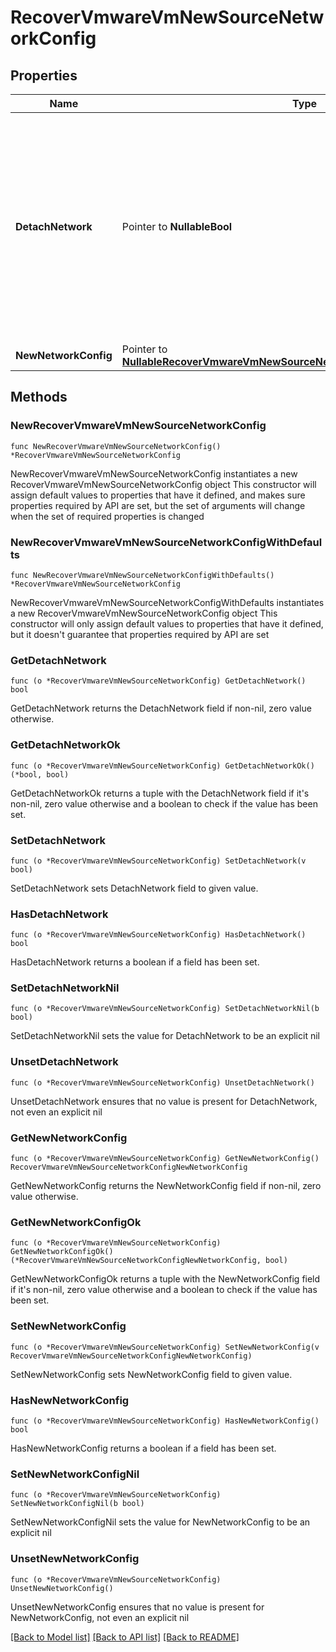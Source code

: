 # RecoverVmwareVmNewSourceNetworkConfig

## Properties

Name | Type | Description | Notes
------------ | ------------- | ------------- | -------------
**DetachNetwork** | Pointer to **NullableBool** | If this is set to true, then the network will be detached from the recovered VMs. All the other networking parameters set will be ignored if set to true. Default value is false. | [optional] 
**NewNetworkConfig** | Pointer to [**NullableRecoverVmwareVmNewSourceNetworkConfigNewNetworkConfig**](RecoverVmwareVmNewSourceNetworkConfigNewNetworkConfig.md) |  | [optional] 

## Methods

### NewRecoverVmwareVmNewSourceNetworkConfig

`func NewRecoverVmwareVmNewSourceNetworkConfig() *RecoverVmwareVmNewSourceNetworkConfig`

NewRecoverVmwareVmNewSourceNetworkConfig instantiates a new RecoverVmwareVmNewSourceNetworkConfig object
This constructor will assign default values to properties that have it defined,
and makes sure properties required by API are set, but the set of arguments
will change when the set of required properties is changed

### NewRecoverVmwareVmNewSourceNetworkConfigWithDefaults

`func NewRecoverVmwareVmNewSourceNetworkConfigWithDefaults() *RecoverVmwareVmNewSourceNetworkConfig`

NewRecoverVmwareVmNewSourceNetworkConfigWithDefaults instantiates a new RecoverVmwareVmNewSourceNetworkConfig object
This constructor will only assign default values to properties that have it defined,
but it doesn't guarantee that properties required by API are set

### GetDetachNetwork

`func (o *RecoverVmwareVmNewSourceNetworkConfig) GetDetachNetwork() bool`

GetDetachNetwork returns the DetachNetwork field if non-nil, zero value otherwise.

### GetDetachNetworkOk

`func (o *RecoverVmwareVmNewSourceNetworkConfig) GetDetachNetworkOk() (*bool, bool)`

GetDetachNetworkOk returns a tuple with the DetachNetwork field if it's non-nil, zero value otherwise
and a boolean to check if the value has been set.

### SetDetachNetwork

`func (o *RecoverVmwareVmNewSourceNetworkConfig) SetDetachNetwork(v bool)`

SetDetachNetwork sets DetachNetwork field to given value.

### HasDetachNetwork

`func (o *RecoverVmwareVmNewSourceNetworkConfig) HasDetachNetwork() bool`

HasDetachNetwork returns a boolean if a field has been set.

### SetDetachNetworkNil

`func (o *RecoverVmwareVmNewSourceNetworkConfig) SetDetachNetworkNil(b bool)`

 SetDetachNetworkNil sets the value for DetachNetwork to be an explicit nil

### UnsetDetachNetwork
`func (o *RecoverVmwareVmNewSourceNetworkConfig) UnsetDetachNetwork()`

UnsetDetachNetwork ensures that no value is present for DetachNetwork, not even an explicit nil
### GetNewNetworkConfig

`func (o *RecoverVmwareVmNewSourceNetworkConfig) GetNewNetworkConfig() RecoverVmwareVmNewSourceNetworkConfigNewNetworkConfig`

GetNewNetworkConfig returns the NewNetworkConfig field if non-nil, zero value otherwise.

### GetNewNetworkConfigOk

`func (o *RecoverVmwareVmNewSourceNetworkConfig) GetNewNetworkConfigOk() (*RecoverVmwareVmNewSourceNetworkConfigNewNetworkConfig, bool)`

GetNewNetworkConfigOk returns a tuple with the NewNetworkConfig field if it's non-nil, zero value otherwise
and a boolean to check if the value has been set.

### SetNewNetworkConfig

`func (o *RecoverVmwareVmNewSourceNetworkConfig) SetNewNetworkConfig(v RecoverVmwareVmNewSourceNetworkConfigNewNetworkConfig)`

SetNewNetworkConfig sets NewNetworkConfig field to given value.

### HasNewNetworkConfig

`func (o *RecoverVmwareVmNewSourceNetworkConfig) HasNewNetworkConfig() bool`

HasNewNetworkConfig returns a boolean if a field has been set.

### SetNewNetworkConfigNil

`func (o *RecoverVmwareVmNewSourceNetworkConfig) SetNewNetworkConfigNil(b bool)`

 SetNewNetworkConfigNil sets the value for NewNetworkConfig to be an explicit nil

### UnsetNewNetworkConfig
`func (o *RecoverVmwareVmNewSourceNetworkConfig) UnsetNewNetworkConfig()`

UnsetNewNetworkConfig ensures that no value is present for NewNetworkConfig, not even an explicit nil

[[Back to Model list]](../README.md#documentation-for-models) [[Back to API list]](../README.md#documentation-for-api-endpoints) [[Back to README]](../README.md)


